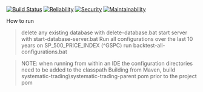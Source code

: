 [![Build Status](https://travis-ci.org/CjHare/systematic-trading.svg?branch=master)](https://travis-ci.org/CjHare/systematic-trading)
[![Reliability](
https://sonarcloud.io/api/badges/measure?key=com.systematic.trading:systematic-trading&metric=reliability_rating)](https://sonarcloud.io/dashboard/index/com.systematic.trading:systematic-trading)
[![Security](
https://sonarcloud.io/api/badges/measure?key=com.systematic.trading:systematic-trading&metric=security_rating)](https://sonarcloud.io/dashboard/index/com.systematic.trading:systematic-trading)
[![Maintainability](
https://sonarcloud.io/api/badges/measure?key=com.systematic.trading:systematic-trading&metric=sqale_rating)](https://sonarcloud.io/dashboard/index/com.systematic.trading:systematic-trading)


How to run

> delete any existing database with delete-database.bat
> start server with start-database-server.bat
> Run all configurations over the last 10 years on SP_500_PRICE_INDEX (^GSPC) run backtest-all-configurations.bat

> NOTE: when running from within an IDE the configuration directories need to be added to the classpath
> Building from Maven, build systematic-trading\systematic-trading-parent pom prior to the project pom


